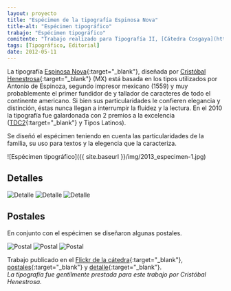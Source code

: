 ```yaml
---
layout: proyecto
title: "Espécimen de la tipografía Espinosa Nova"
title-alt: "Espécimen tipográfico"
trabajo: "Espécimen tipográfico"
comitente: "Trabajo realizado para Tipografía II, [Cátedra Cosgaya](http://www.catedracosgaya.com.ar), FADU--UBA."
tags: [Tipográfico, Editorial]
date: 2012-05-11
---
```


La tipografía [Espinosa Nova](https://www.myfonts.com/fonts/estudio-ch/espinosa-nova/){:target="_blank"}, diseñada por [Cristóbal Henestrosa](http://www.estudio-ch.com){:target="_blank"} (MX) está basada en los tipos utilizados por Antonio de Espinoza, segundo impresor mexicano (1559) y muy probablemente el primer fundidor de y tallador de caracteres de todo el continente americano. Si bien sus particularidades le confieren elegancia y distinción, éstas nunca llegan a interrumpir la fluidez y la lectura. En el 2010 la tipografía fue galardonada con 2 premios a la excelencia ([TDC2](https://www.tdc.org/competitionwriteup/tdc-typeface-design-winners-2010/){:target="_blank"} y Tipos Latinos).

Se diseñó el espécimen teniendo en cuenta las particularidades de la familia, su uso para textos y la elegencia que la caracteriza.  

![Espécimen tipográfico]({{ site.baseurl }}/img/2013_especimen-1.jpg)

## Detalles

<div class="fotorama">
	<img src="{{ site.baseurl }}/img/2013_especimen-2.jpg" alt="Detalle" />
	<img src="{{ site.baseurl }}/img/2013_especimen-3.jpg" alt="Detalle" />
	<img src="{{ site.baseurl }}/img/2013_especimen-4.jpg" alt="Detalle" />
</div>

## Postales

En conjunto con el espécimen se diseñaron algunas postales.

<div class="fotorama" data-width="550">
	<img src="{{ site.baseurl }}/img/2013_especimen-postal-1.jpg" alt="Postal" />
	<img src="{{ site.baseurl }}/img/2013_especimen-postal-2.jpg" alt="Postal" />
	<img src="{{ site.baseurl }}/img/2013_especimen-postal-3.jpg" alt="Postal" />
</div>

Trabajo publicado en el [Flickr de la cátedra](https://www.flickr.com/photos/catedracosgaya/7483340020/){:target="_blank"}, [postales](https://www.flickr.com/photos/catedracosgaya/7483347866/){:target="_blank"} y [detalle](https://www.flickr.com/photos/catedracosgaya/7483340302/){:target="_blank"}.  
*La tipografía fue gentilmente prestada para este trabajo por Cristóbal Henestrosa.*
